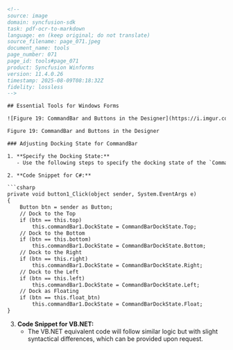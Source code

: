 ```html
<!-- 
source: image
domain: syncfusion-sdk
task: pdf-ocr-to-markdown
language: en (keep original; do not translate)
source_filename: page_071.jpeg
document_name: tools
page_number: 071
page_id: tools#page_071
product: Syncfusion Winforms
version: 11.4.0.26
timestamp: 2025-08-09T08:18:32Z
fidelity: lossless
-->

## Essential Tools for Windows Forms

![Figure 19: CommandBar and Buttons in the Designer](https://i.imgur.com/bTwkc9D.png)

Figure 19: CommandBar and Buttons in the Designer

### Adjusting Docking State for CommandBar

1. **Specify the Docking State:**
   - Use the following steps to specify the docking state of the `CommandBar` based on the button click event.

2. **Code Snippet for C#:**

```csharp
private void button1_Click(object sender, System.EventArgs e)
{
    Button btn = sender as Button;
    // Dock to the Top
    if (btn == this.top)
        this.commandBar1.DockState = CommandBarDockState.Top;
    // Dock to the Bottom
    if (btn == this.bottom)
        this.commandBar1.DockState = CommandBarDockState.Bottom;
    // Dock to the Right
    if (btn == this.right)
        this.commandBar1.DockState = CommandBarDockState.Right;
    // Dock to the Left
    if (btn == this.left)
        this.commandBar1.DockState = CommandBarDockState.Left;
    // Dock as Floating
    if (btn == this.float_btn)
        this.commandBar1.DockState = CommandBarDockState.Float;
}
```

3. **Code Snippet for VB.NET:**
   - The VB.NET equivalent code will follow similar logic but with slight syntactical differences, which can be provided upon request.

<!-- tags: [Windows Forms, CommandBar, DockingState, C#] keywords: [CommandBar, DockState, Windows Forms, Adjusting Dock State, C# Sample] -->
```